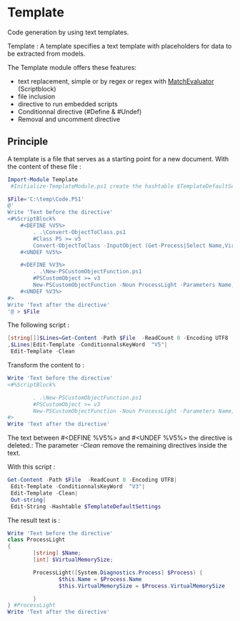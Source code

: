 # Template
Code generation by using text templates.

Template : A template specifies a text template with placeholders for data to be extracted from models.


The Template module offers these features:
 * text replacement, simple or by regex or regex with [MatchEvaluator](https://msdn.microsoft.com/en-us/library/system.text.regularexpressions.matchevaluator(v=vs.110).aspx) (Scriptblock)
 * file inclusion
 * directive to run embedded scripts
 * Conditionnal directive (#Define & #Undef)
 * Removal and uncomment directive

## Principle
A template is a file that serves as a starting point for a new document.
With the content of these file :
```Powershell
Import-Module Template
 #Initialize-TemplateModule.ps1 create the hashtable $TemplateDefaultSettings

$File='C:\temp\Code.PS1'
@'
Write 'Text before the directive'
<#%ScriptBlock%
    #<DEFINE %V5%>
        . .\Convert-ObjectToClass.ps1
        #Class PS >= v5
        Convert-ObjectToClass -InputObject (Get-Process|Select Name,VirtualMemorySize -First 1)
    #<UNDEF %V5%>

    #<DEFINE %V3%>
        . .\New-PSCustomObjectFunction.ps1
        #PSCustomObject >= v3
        New-PSCustomObjectFunction -Noun ProcessLight -Parameters Name,VirtualMemorySize -File
    #<UNDEF %V3%>
#>
Write 'Text after the directive'
'@ > $File
```
The following script :
```Powershell
[string[]]$Lines=Get-Content -Path $File  -ReadCount 0 -Encoding UTF8
,$Lines|Edit-Template -ConditionnalsKeyWord  "V5"|
 Edit-Template -Clean
```
Transform the content to :
```Powershell
Write 'Text before the directive'
<#%ScriptBlock%

        . .\New-PSCustomObjectFunction.ps1
        #PSCustomObject >= v3
        New-PSCustomObjectFunction -Noun ProcessLight -Parameters Name,VirtualMemorySize -File
#>
Write 'Text after the directive'
```
The text between \#&lt;DEFINE %V5%&gt; and \#&lt;UNDEF %V5%&gt;  the directive is deleted.:
The parameter _*-Clean*_ remove the remaining directives inside the text.

With this script :
```Powershell
Get-Content -Path $File  -ReadCount 0 -Encoding UTF8|
 Edit-Template -ConditionnalsKeyWord  "V3"|
 Edit-Template -Clean|
 Out-string|
 Edit-String -Hashtable $TemplateDefaultSettings
```
The result text is :
```Powershell
Write 'Text before the directive'
class ProcessLight
{
        [string] $Name;
        [int] $VirtualMemorySize;

        ProcessLight([System.Diagnostics.Process] $Process) {
                $this.Name = $Process.Name
                $this.VirtualMemorySize = $Process.VirtualMemorySize

        }
} #ProcessLight
Write 'Text after the directive'
```
